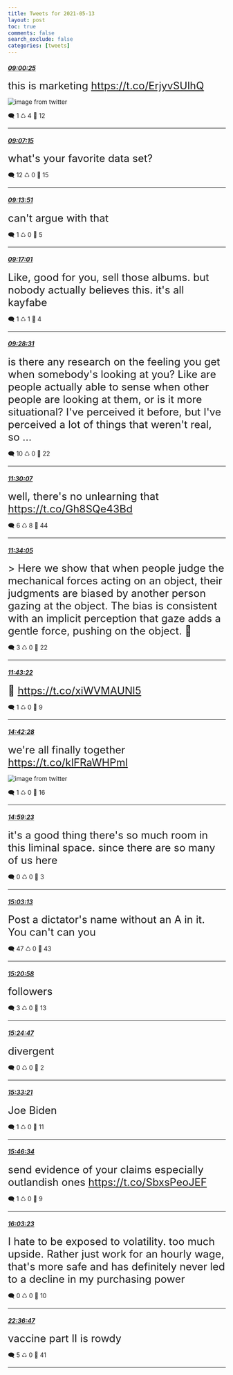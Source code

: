 ```yaml
---
title: Tweets for 2021-05-13
layout: post
toc: true
comments: false
search_exclude: false
categories: [tweets]
---
```



#### <a href = "https://twitter.com/deepfates/status/1392857268069158912">*09:00:25*</a>

<font size="5">this is marketing  https://t.co/ErjyvSUlhQ</font>

![image from twitter](/fastpages//images/E1RsTQTVEAQJ43n.jpg)


🗨️ 1 ♺ 4 🤍  12   

---
    
#### <a href = "https://twitter.com/deepfates/status/1392858988853698567">*09:07:15*</a>

<font size="5">what's your favorite data set?</font>



🗨️ 12 ♺ 0 🤍  15   

---
    
#### <a href = "https://twitter.com/deepfates/status/1392860650800513032">*09:13:51*</a>

<font size="5">can't argue with that</font>



🗨️ 1 ♺ 0 🤍  5   

---
    
#### <a href = "https://twitter.com/deepfates/status/1392861447114215425">*09:17:01*</a>

<font size="5">Like, good for you, sell those albums. but nobody actually believes this. it's all kayfabe</font>



🗨️ 1 ♺ 1 🤍  4   

---
    
#### <a href = "https://twitter.com/deepfates/status/1392864341959970821">*09:28:31*</a>

<font size="5">is there any research on the feeling you get when somebody's looking at you?  Like are people actually able to sense when other people are looking at them, or is it more situational?   I've perceived it before, but I've perceived a lot of things that weren't real, so ...</font>



🗨️ 10 ♺ 0 🤍  22   

---
    
#### <a href = "https://twitter.com/deepfates/status/1392894940787576833">*11:30:07*</a>

<font size="5">well, there's no unlearning that   https://t.co/Gh8SQe43Bd</font>



🗨️ 6 ♺ 8 🤍  44   

---
    
#### <a href = "https://twitter.com/deepfates/status/1392895941011595268">*11:34:05*</a>

<font size="5">&gt; Here we show that when people judge the mechanical forces acting on an object, their judgments are biased by another person gazing at the object. The bias is consistent with an implicit perception that gaze adds a gentle force, pushing on the object.   👀</font>



🗨️ 3 ♺ 0 🤍  22   

---
    
#### <a href = "https://twitter.com/deepfates/status/1392898274705608709">*11:43:22*</a>

<font size="5">🤔 https://t.co/xiWVMAUNl5</font>



🗨️ 1 ♺ 0 🤍  9   

---
    
#### <a href = "https://twitter.com/deepfates/status/1392943349305282560">*14:42:28*</a>

<font size="5">we're all finally together  https://t.co/klFRaWHPml</font>

![image from twitter](/fastpages//images/E1S6mEDUYAMvlE3.jpg)


🗨️ 1 ♺ 0 🤍  16   

---
    
#### <a href = "https://twitter.com/deepfates/status/1392947604225359872">*14:59:23*</a>

<font size="5">it's a good thing there's so much room in this liminal space. since there are so many of us here</font>



🗨️ 0 ♺ 0 🤍  3   

---
    
#### <a href = "https://twitter.com/deepfates/status/1392948570332958720">*15:03:13*</a>

<font size="5">Post a dictator's name without an A in it. You can't can you</font>



🗨️ 47 ♺ 0 🤍  43   

---
    
#### <a href = "https://twitter.com/deepfates/status/1392953035513466880">*15:20:58*</a>

<font size="5">followers</font>



🗨️ 3 ♺ 0 🤍  13   

---
    
#### <a href = "https://twitter.com/deepfates/status/1392953997644894214">*15:24:47*</a>

<font size="5">divergent</font>



🗨️ 0 ♺ 0 🤍  2   

---
    
#### <a href = "https://twitter.com/deepfates/status/1392956151633907714">*15:33:21*</a>

<font size="5">Joe Biden</font>



🗨️ 1 ♺ 0 🤍  11   

---
    
#### <a href = "https://twitter.com/deepfates/status/1392959481097584641">*15:46:34*</a>

<font size="5">send evidence of your claims especially outlandish ones   https://t.co/SbxsPeoJEF</font>



🗨️ 1 ♺ 0 🤍  9   

---
    
#### <a href = "https://twitter.com/deepfates/status/1392963710751186944">*16:03:23*</a>

<font size="5">I hate to be exposed to volatility. too much upside.   Rather just work for an hourly wage, that's more safe and has definitely never led to a decline in my purchasing power</font>



🗨️ 0 ♺ 0 🤍  10   

---
    
#### <a href = "https://twitter.com/deepfates/status/1393062711806685185">*22:36:47*</a>

<font size="5">vaccine part II is rowdy</font>



🗨️ 5 ♺ 0 🤍  41   

---
    
            
